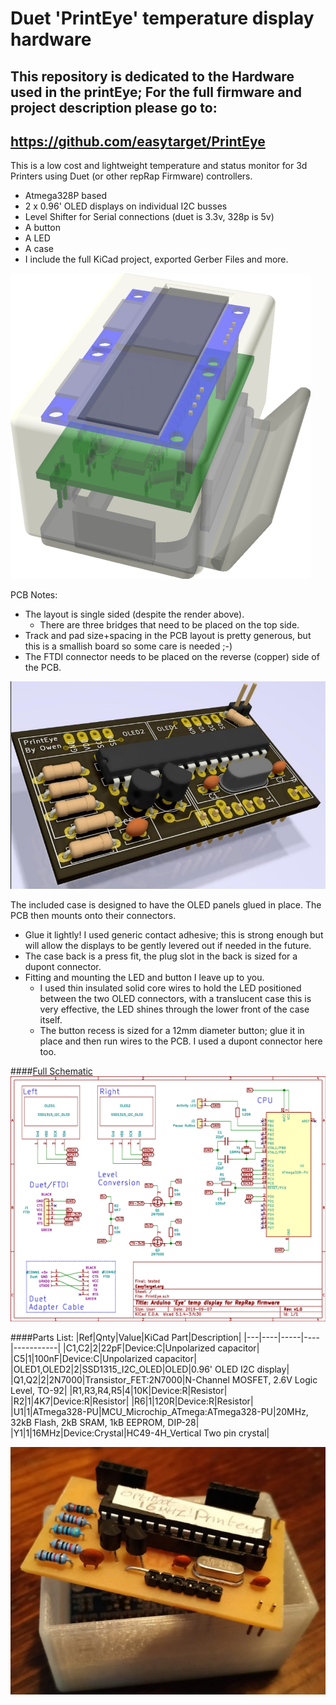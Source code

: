 # Duet 'PrintEye' temperature display hardware
## This repository is dedicated to the Hardware used in the printEye; For the full firmware and project description please go to:
## https://github.com/easytarget/PrintEye

This is a low cost and lightweight temperature and status monitor for 3d Printers using Duet (or other repRap Firmware) controllers.

* Atmega328P based
* 2 x 0.96' OLED displays on individual I2C busses
* Level Shifter for Serial connections (duet is 3.3v, 328p is 5v)
* A button
* A LED
* A case
* I include the full KiCad project, exported Gerber Files and more.

![Case Fitting](./docs/PrintEyeCase-layout.png)

PCB Notes:
* The layout is single sided (despite the render above).
  * There are three bridges that need to be placed on the top side.
* Track and pad size+spacing in the PCB layout is pretty generous, but this is a smallish board so some care is needed ;-)
* The FTDI connector needs to be placed on the reverse (copper) side of the PCB.

![PCB](./docs/PrintEye-pcb.jpg)

The included case is designed to have the OLED panels glued in place. The PCB then mounts onto their connectors.
* Glue it lightly! I used generic contact adhesive; this is strong enough but will allow the displays to be gently levered out if needed in the future.
* The case back is a press fit, the plug slot in the back is sized for a dupont connector.
* Fitting and mounting the LED and button I leave up to you.
  * I used thin insulated solid core wires to hold the LED positioned between the two OLED connectors, with a translucent case this is very effective, the LED shines through the lower front of the case itself.
  * The button recess is sized for a 12mm diameter button; glue it in place and then run wires to the PCB. I used a dupont connector here too.

####[Full Schematic](./docs/PrintEye-Schematic.pdf)
![Schematic](./docs/PrintEye-Schematic.png)

####Parts List:
|Ref|Qnty|Value|KiCad Part|Description|
|---|----|-----|----|-----------|
|C1,C2|2|22pF|Device:C|Unpolarized capacitor|
|C5|1|100nF|Device:C|Unpolarized capacitor|
|OLED1,OLED2|2|SSD1315_I2C_OLED|OLED|0.96' OLED I2C display|
|Q1,Q2|2|2N7000|Transistor_FET:2N7000|N-Channel MOSFET, 2.6V Logic Level, TO-92|
|R1,R3,R4,R5|4|10K|Device:R|Resistor|
|R2|1|4K7|Device:R|Resistor|
|R6|1|120R|Device:R|Resistor|
|U1|1|ATmega328-PU|MCU_Microchip_ATmega:ATmega328-PU|20MHz, 32kB Flash, 2kB SRAM, 1kB EEPROM, DIP-28|
|Y1|1|16MHz|Device:Crystal|HC49-4H_Vertical	Two pin crystal|

![Hardware](./docs/hardware.jpg)
